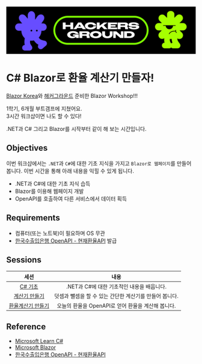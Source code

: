 <p align="center">
  <img src="https://github.com/hackersground-kr/GithubWordRelay/raw/main/assets/banner-1920x480.png">
</p>

# C# Blazor로 환율 계산기 만들자!

[Blazor Korea](https://blazorstudy.kr/)와 [해커그라운드](https://hackersground.kr/) 준비한 Blazor Workshop!!!<br/>

1학기, 6개월 부트갬프에 지쳤어요.<br/>
3시간 워크샵이면 나도 할 수 있다!

.NET과 C# 그리고 Blazor를 시작부터 같이 해 보는 시간입니다.

## Objectives

이번 워크샵에서는 `.NET`과 `C#`에 대한 기초 지식을 가지고 `Blazor로 웹페이지`를 만들어 봅니다. 이번 시간을 통해 아래 내용을 익힐 수 있게 됩니다.

- .NET과 C#에 대한 기초 지식 습득
- Blazor를 이용해 웹페이지 개발
- OpenAPI를 호출하여 다른 서비스에서 데이터 획득

## Requirements

- 컴퓨터(또는 노트북)이 필요하며 OS 무관
- [한국수출입은행 OpenAPI - 현재환율API](https://www.koreaexim.go.kr/ir/HPHKIR020M01?apino=2&viewtype=C&searchselect=&searchword=) 발급

## Sessions

|                    세션                    |                          내용                           |
| :----------------------------------------: | :-----------------------------------------------------: |
|    [C# 기초](./docs/01-csharp-basic.md)    |       .NET과 C#에 대한 기초적인 내용을 배웁니다.        |
|  [계산기 만들기](./docs/02-calculator.md)  | 덧셈과 뺄셈을 할 수 있는 간단한 계산기를 만들어 봅니다. |
| [환율계산기 만들기](./docs/03-exchange.md) |   오늘의 환율을 OpenAPI로 얻어 환율을 계산해 봅니다.    |

## Reference

- [Microsoft Learn C#](https://aka.ms/lldnkr/csharp)
- [Microsoft Blazor](https://dotnet.microsoft.com/ko-kr/apps/aspnet/web-apps/blazor)
- [한국수출입은행 OpenAPI - 현재환율API](https://www.koreaexim.go.kr/ir/HPHKIR020M01?apino=2&viewtype=C&searchselect=&searchword=)

<!-- * [참고할 C# 개념 레퍼런스](docs/csharp_reference.md)
* [해커그라운드 해커톤 리드미](https://github.com/hackersground-kr/hackers-ground/blob/main/README.md), [해커그라운드 해커톤 마크다운 원문](https://raw.githubusercontent.com/hackersground-kr/hackers-ground/main/README.md)
* [클라우드 스킬 챌린지 리드미](https://github.com/hackersground-kr/CloudSkillsChallenge/blob/main/README.md), [클스챌 마크다운 원문](https://raw.githubusercontent.com/hackersground-kr/CloudSkillsChallenge/main/README.md)
* [깃헙으로 끝말잇기 리드미](https://github.com/hackersground-kr/GithubWordRelay), [깃헙으로 끝말잇기 마크다운 원문](https://github.com/hackersground-kr/GithubWordRelay) -->
